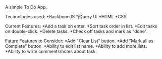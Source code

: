 A simple To Do App.

Technologies used:
*BackboneJS
*jQuery UI
*HTML
*CSS

Current Features:
*Add a task on enter.
*Sort task order in list.
*Edit tasks on double-click.
*Delete tasks.
*Check off tasks and mark as "done".

Future Features to Consider:
*Add "Clear List" button.
*Add "Mark all as Complete" button.
*Ability to edit list name.
*Ability to add more lists.
*Ability to write comments/notes about task.